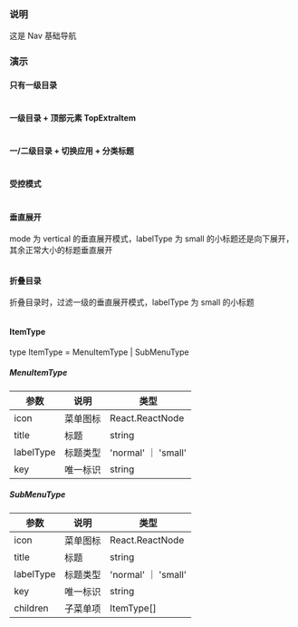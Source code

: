 ### 说明

这是 Nav 基础导航

### 演示

#### 只有一级目录

```js {"codepath": "one-level.jsx"}
```

#### 一级目录 + 顶部元素 TopExtraItem

```js {"codepath": "one-level-with-switch.jsx"}
```

#### 一/二级目录 + 切换应用 + 分类标题

```js {"codepath": "all-comp.jsx"}
```

#### 受控模式

```js {"codepath": "default-open-keys.jsx"}
```

#### 垂直展开

mode 为 vertical 的垂直展开模式，labelType 为 small 的小标题还是向下展开，其余正常大小的标题垂直展开

```js {"codepath": "vertical.jsx"}
```

#### 折叠目录

折叠目录时，过滤一级的垂直展开模式，labelType 为 small 的小标题

```js {"codepath": "collapsed.jsx"}
```

#### ItemType

type ItemType = MenuItemType | SubMenuType

##### MenuItemType

| 参数      | 说明     | 类型                |
| --------- | -------- | ------------------- |
| icon      | 菜单图标 | React.ReactNode     |
| title     | 标题     | string              |
| labelType | 标题类型 | 'normal' ｜ 'small' |
| key       | 唯一标识 | string              |

##### SubMenuType

| 参数      | 说明     | 类型                |
| --------- | -------- | ------------------- |
| icon      | 菜单图标 | React.ReactNode     |
| title     | 标题     | string              |
| labelType | 标题类型 | 'normal' ｜ 'small' |
| key       | 唯一标识 | string              |
| children  | 子菜单项 | ItemType[]          |
